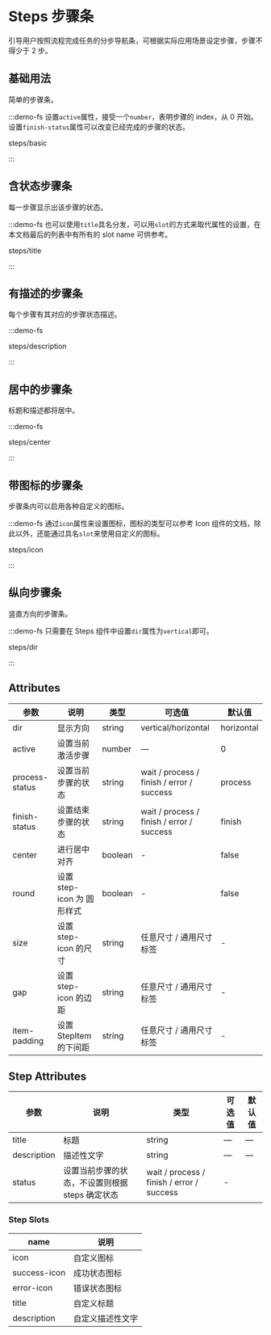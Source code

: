 # Steps 步骤条

引导用户按照流程完成任务的分步导航条，可根据实际应用场景设定步骤，步骤不得少于 2 步。

## 基础用法

简单的步骤条。

:::demo-fs 设置`active`属性，接受一个`number`，表明步骤的 index，从 0 开始。设置`finish-status`属性可以改变已经完成的步骤的状态。

steps/basic

:::

## 含状态步骤条

每一步骤显示出该步骤的状态。

:::demo-fs 也可以使用`title`具名分发，可以用`slot`的方式来取代属性的设置，在本文档最后的列表中有所有的 slot name 可供参考。

steps/title

:::

## 有描述的步骤条

每个步骤有其对应的步骤状态描述。

:::demo-fs

steps/description

:::

## 居中的步骤条

标题和描述都将居中。

:::demo-fs

steps/center

:::

## 带图标的步骤条

步骤条内可以启用各种自定义的图标。

:::demo-fs 通过`icon`属性来设置图标，图标的类型可以参考 Icon 组件的文档，除此以外，还能通过具名`slot`来使用自定义的图标。

steps/icon

:::

## 纵向步骤条

竖直方向的步骤条。

:::demo-fs 只需要在 Steps 组件中设置`dir`属性为`vertical`即可。

steps/dir

:::

## Attributes

| 参数           | 说明                       | 类型    | 可选值                                    | 默认值     |
| -------------- | -------------------------- | ------- | ----------------------------------------- | ---------- |
| dir            | 显示方向                   | string  | vertical/horizontal                       | horizontal |
| active         | 设置当前激活步骤           | number  | —                                         | 0          |
| process-status | 设置当前步骤的状态         | string  | wait / process / finish / error / success | process    |
| finish-status  | 设置结束步骤的状态         | string  | wait / process / finish / error / success | finish     |
| center         | 进行居中对齐               | boolean | -                                         | false      |
| round          | 设置 step-icon 为 圆形样式 | boolean | -                                         | false      |
| size           | 设置 step-icon 的尺寸      | string  | 任意尺寸 / 通用尺寸标签                   | -          |
| gap            | 设置 step-icon 的边距      | string  | 任意尺寸 / 通用尺寸标签                   | -          |
| item-padding   | 设置 StepItem 的下间距      | string  | 任意尺寸 / 通用尺寸标签                   | -          |

## Step Attributes

| 参数        | 说明                                            | 类型                                      | 可选值 | 默认值 |
| ----------- | ----------------------------------------------- | ----------------------------------------- | ------ | ------ |
| title       | 标题                                            | string                                    | —      | —      |
| description | 描述性文字                                      | string                                    | —      | —      |
| status      | 设置当前步骤的状态，不设置则根据 steps 确定状态 | wait / process / finish / error / success | -      |

### Step Slots

| name        | 说明             |
| ----------- | ---------------- |
| icon        | 自定义图标       |
| success-icon        | 成功状态图标       |
| error-icon        | 错误状态图标       |
| title       | 自定义标题       |
| description | 自定义描述性文字 |
